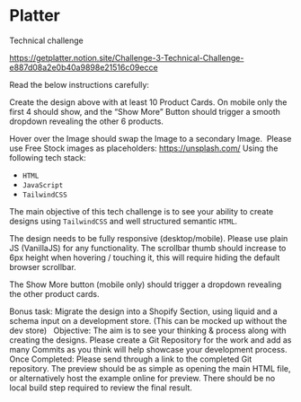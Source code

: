 # Platter
Technical challenge

https://getplatter.notion.site/Challenge-3-Technical-Challenge-e887d08a2e0b40a9898e21516c09ecce

Read the below instructions carefully:

Create the design above with at least 10 Product Cards. On mobile only the first 4 should show, and the “Show More” Button should trigger a smooth dropdown revealing the other 6 products.

Hover over the Image should swap the Image to a secondary Image.  Please use Free Stock images as placeholders: https://unsplash.com/
Using the following tech stack:

- `HTML`
- `JavaScript`
- `TailwindCSS`

The main objective of this tech challenge is to see your ability to create designs using `TailwindCSS` and well structured semantic `HTML`.

The design needs to be fully responsive (desktop/mobile). Please use plain JS (VanillaJS) for any functionality. The scrollbar thumb should increase to 6px height when hovering / touching it, this will require hiding the default browser scrollbar. 

The Show More button (mobile only) should trigger a dropdown revealing the other product cards.


Bonus task: Migrate the design into a Shopify Section, using liquid and a schema input on a development store. (This can be mocked up without the dev store)  
Objective: The aim is to see your thinking & process along with creating the designs. Please create a Git Repository for the work and add as many Commits as you think will help showcase your development process.  Once Completed: Please send through a link to the completed Git repository. The preview should be as simple as opening the main HTML file, or alternatively host the example online for preview. There should be no local build step required to review the final result.
